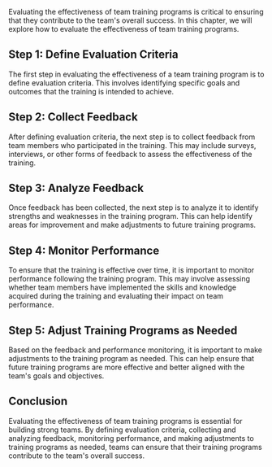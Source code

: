 

Evaluating the effectiveness of team training programs is critical to ensuring that they contribute to the team's overall success. In this chapter, we will explore how to evaluate the effectiveness of team training programs.

## Step 1: Define Evaluation Criteria

The first step in evaluating the effectiveness of a team training program is to define evaluation criteria. This involves identifying specific goals and outcomes that the training is intended to achieve.

## Step 2: Collect Feedback

After defining evaluation criteria, the next step is to collect feedback from team members who participated in the training. This may include surveys, interviews, or other forms of feedback to assess the effectiveness of the training.

## Step 3: Analyze Feedback

Once feedback has been collected, the next step is to analyze it to identify strengths and weaknesses in the training program. This can help identify areas for improvement and make adjustments to future training programs.

## Step 4: Monitor Performance

To ensure that the training is effective over time, it is important to monitor performance following the training program. This may involve assessing whether team members have implemented the skills and knowledge acquired during the training and evaluating their impact on team performance.

## Step 5: Adjust Training Programs as Needed

Based on the feedback and performance monitoring, it is important to make adjustments to the training program as needed. This can help ensure that future training programs are more effective and better aligned with the team's goals and objectives.

## Conclusion

Evaluating the effectiveness of team training programs is essential for building strong teams. By defining evaluation criteria, collecting and analyzing feedback, monitoring performance, and making adjustments to training programs as needed, teams can ensure that their training programs contribute to the team's overall success.
